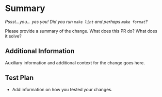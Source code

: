 # Summary

*Pssst...you... yes you! Did you run `make lint` and perhaps `make format`?*

Please provide a summary of the change. What does this PR do? What does it solve?

## Additional Information

Auxiliary information and additional context for the change goes here.

## Test Plan

- Add information on how you tested your changes.